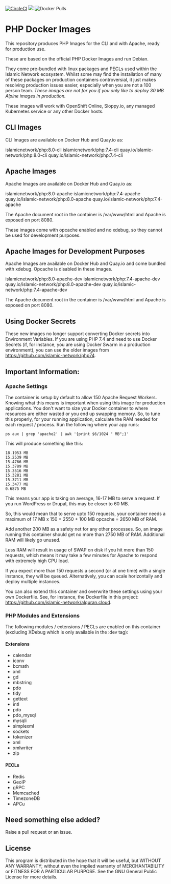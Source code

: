 [![CircleCI](https://circleci.com/gh/islamic-network/php74.svg?style=shield)](https://circleci.com/gh/islamic-network/php74)
[![](https://img.shields.io/github/license/islamic-network/php.svg)](https://github.com/islamic-network/php/blob/master/LICENSE.txt)
![Docker Pulls](https://img.shields.io/docker/pulls/islamicnetwork/php)

# PHP Docker Images 

This repository produces PHP Images for the CLI and with Apache, ready for production use.

These are based on the official PHP Docker Images and run Debian.

They come pre-bundled with linux packages and PECLs used within the Islamic Network ecosystem. Whilst some may find the installation of many of these
packages on production containers controversial, it just makes resolving production issues easier, especially when you are not a 100 person team.
*These images are not for you if you only like to deploy 30 MB Alpine images in production.*

These images will work with OpenShift Online, Sloppy.io, any managed Kubernetes service or any other Docker hosts. 

## CLI Images
CLI Images are available on Docker Hub and Quay.io as:

islamicnetwork/php:8.0-cli
islamicnetwork/php:7.4-cli
quay.io/islamic-network/php:8.0-cli
quay.io/islamic-network/php:7.4-cli


## Apache Images
Apache Images are available on Docker Hub and Quay.io as:

islamicnetwork/php:8.0-apache
islamicnetwork/php:7.4-apache
quay.io/islamic-network/php:8.0-apache
quay.io/islamic-network/php:7.4-apache

The Apache document root in the container is /var/www/html and Apache is exposed on port 8080.

These images come with opcache enabled and no xdebug, so they cannot be used for development purposes.

## Apache Images for Development Purposes
Apache Images are available on Docker Hub and Quay.io and come bundled with xdebug. Opcache is disabled in these images.

islamicnetwork/php:8.0-apache-dev
islamicnetwork/php:7.4-apache-dev
quay.io/islamic-network/php:8.0-apache-dev
quay.io/islamic-network/php:7.4-apache-dev

The Apache document root in the container is /var/www/html and Apache is exposed on port 8080.


## Using Docker Secrets
These new images no longer support converting Docker secrets into Environment Variables. If you are using PHP 7.4 and need to use Docker Secrets (if,
for instance, you are using Docker Swarm in a production environment), you can use the older images from https://github.com/islamic-network/php74.

## Important Information:

### Apache Settings

The container is setup by default to allow 150 Apache Request Workers. Knowing what this means is important when using this image for production applications.
You don't want to size your Docker container to where resources are either wasted or you end up swapping memory.
So, to tune this properly, for your running application, calculate the RAM needed for each request / process. Run the following where your app runs:
```
ps aux | grep 'apache2' | awk '{print $6/1024 " MB";}'
```

This will produce something like this:
```
18.1953 MB
15.2539 MB
15.4766 MB
15.3789 MB
15.3516 MB
15.3281 MB
15.3711 MB
15.3477 MB
0.6875 MB
```

This means your app is taking on average, 16-17 MB to serve a request. If you run WordPress or Drupal, this may be closer to 60 MB.

So, this would mean that to serve upto 150 requests, your container needs a maximum of 17 MB x 150 = 2550 + 100 MB opcache = 2650 MB of RAM.

Add another 200 MB as a safety net for any other processes. So, an image running this container should get no more than 2750 MB of RAM. Additional RAM will likely go unused.

Less RAM will result in usage of SWAP on disk if you hit more than 150 requests, which means it may take a few minutes for Apache to respond with extremely high CPU load.

If you expect more than 150 requests a second (or at one time) with a single instance, they will be queued. Alternatively, you can scale horizontally and deploy multiple instances.

You can also extend this container and overwrite these settings using your own Dockerfile. See, for instance, the Dockerfile in this project: https://github.com/islamic-network/alquran.cloud.

### PHP Modules and Extensions
 
The following modules / extensions / PECLs are enabled on this container (excluding XDebug which is only available in the :dev tag):

#### Extensions
* calendar
* iconv 
* bcmath 
* xml 
* gd 
* mbstring 
* pdo 
* tidy 
* gettext 
* intl 
* pdo 
* pdo_mysql 
* mysqli 
* simplexml 
* sockets
* tokenizer 
* xml 
* xmlwriter 
* zip

#### PECLs
* Redis
* GeoIP
* gRPC
* Memcached
* TimezoneDB
* APCu

## Need something else added?

Raise a pull request or an issue. 

## License
This program is distributed in the hope that it will be useful, but WITHOUT ANY WARRANTY; without even the implied warranty of
MERCHANTABILITY or FITNESS FOR A PARTICULAR PURPOSE. See the GNU General Public License for more details.
```


